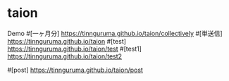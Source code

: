 # taion
Demo
#[一ヶ月分]
https://tinnguruma.github.io/taion/collectively
#[単送信]
https://tinnguruma.github.io/taion
#[test]
https://tinnguruma.github.io/taion/test
#[test1]
https://tinnguruma.github.io/taion/test2

#[post]
https://tinnguruma.github.io/taion/post
